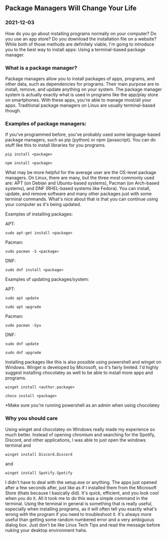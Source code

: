 <!---
title:Package Managers Will Change Your Life
date:Fri, 03 Dec 2021 22:00:00 EDT
description:Learn to install programs the hackerman way
--->

## Package Managers Will Change Your Life

### 2021-12-03

How do you go about installing programs normally on your computer? Do you use an app store? Do you download the installation file on a website? While both of those methods are definitely viable, I'm going to introduce you to the best way to install apps: Using a terminal-based package manager.

### What is a package manager?

Package managers allow you to install packages of apps, programs, and other data, such as dependencies for programs. Their main purpose are to install, remove, and update anything on your system. The package manager system is actually exactly what is used in programs like the app/play store on smartphones. With these apps, you're able to manage most/all your apps. Traditional package managers on Linux are usually terminal-based though.

### Examples of package managers:

If you've programmed before, you've probably used some language-based package managers, such as pip (python) or npm (javascript). You can do stuff like this to install libraries for you programs.

```
pip install <package>
```

```
npm install <package>
```

What may be more helpful for the average user are the OS-level package managers. On Linux, there are many, but the three most commonly used are: APT (on Debian and Ubuntu-based systems), Pacman (on Arch-based systems), and DNF (RHEL-based systems like Fedora). You can install, update, and remove software and many other packages just with some terminal commands. What's nice about that is that you can continue using your computer as it's being updated.

Examples of installing packages:

APT:

```
sudo apt-get install <package>
```

Pacman:

```
sudo pacman -S <package>
```

DNF:

```
sudo dnf install <package>
```

Examples of updating packages/system:

APT:

```
sudo apt update
```

```
sudo apt upgrade
```

Pacman:

```
sudo pacman -Syu
```

DNF:

```
sudo dnf update
```

```
sudo dnf upgrade
```

Installing packages like this is also possible using powershell and winget on Windows. Winget is developed by Microsoft, so it's fairly limited. I'd highly suggest installing chocolatey as well to be able to install more apps and programs.

```
winget install <author.package>
```

```
choco install <package>
```

\*Make sure you're running powershell as an admin when using chocolatey

### Why you should care

Using winget and chocolatey on Windows really made my experience so much better. Instead of opening chromium and searching for the Spotify, Discord, and other applications, I was able to just open the windows terminal and

```
winget install Discord.Discord
```

and

```
winget install Spotify.Spotify
```

I didn't have to deal with the setup.exe or anything. The apps just opened after a few seconds after, just like as if I installed them from the Microsoft Store (thats because I basically did). It's quick, efficient, and you look cool when you do it. All it took me to do this was a simple command in the terminal. Using the terminal in general is something that is really useful, especially when installing programs, as it will often tell you exactly what's wrong with the program if you need to troubleshoot it. It's always more useful than getting some random numbered error and a very ambiguous dialog box. Just don't be like Linus Tech Tips and read the message before nuking your desktop environment haha.
